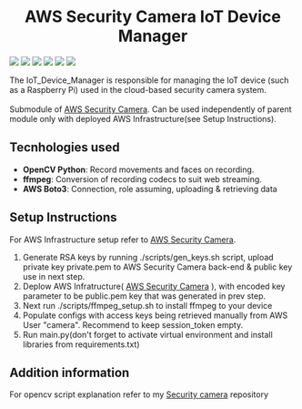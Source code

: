 <h1 align="center">AWS Security Camera IoT Device Manager</h1>
<p>
  <img src="https://img.shields.io/badge/AWS-IAM-DD344C?logo=amazoniam&logoColor=white&style=flat-square"/>
  <img src="https://img.shields.io/badge/AWS-S3-green?logo=amazons3&logoColor=white&style=flat-square"/>
  <img src="https://img.shields.io/badge/AWS-DynamoDB-blue?logo=amazondynamodb&style=flat-square"/>
  <img src="https://img.shields.io/badge/AWS-boto3-orange?logo=amazonwebservices&style=flat-square"/>
  <img src="https://img.shields.io/badge/OpenCV-4.10.0.84-5C3EE8?logo=opencv&style=flat-square"/>
  <img src="https://img.shields.io/badge/ffmpeg-h.264-007808?logo=ffmpeg&style=flat-square"/>
</p>
<p>
  The IoT_Device_Manager is responsible for managing the IoT device (such as a Raspberry Pi) used in the cloud-based security camera system.
  <br>
  <br>
  Submodule of <a href="https://github.com/Avdieienko/AWS-Security-Camera">AWS Security Camera</a>.
  Can be used independently of parent module only with deployed AWS Infrastructure(see Setup Instructions).
</p>

<h2>Tecnhologies used</h2>

- **OpenCV Python**: Record movements and faces on recording.
- **ffmpeg**: Conversion of recording codecs to suit web streaming.
- **AWS Boto3**: Connection, role assuming, uploading & retrieving data

<h2>Setup Instructions</h2>

For AWS Infrastructure setup refer to <a href="https://github.com/Avdieienko/AWS-Security-Camera">AWS Security Camera</a>.<br>

1. Generate RSA keys by running ./scripts/gen_keys.sh script, upload private key private.pem to AWS Security Camera back-end & public key use in next step.
2. Deplow AWS Infratructure( <a href="https://github.com/Avdieienko/AWS-Security-Camera">AWS Security Camera</a> ), with encoded key parameter to be public.pem key that was generated in prev step.
3. Next run ./scripts/ffmpeg_setup.sh to install ffmpeg to your device
4. Populate configs with access keys being retrieved manually from AWS User "camera". Recommend to keep session_token empty.
5. Run main.py(don't forget to activate virtual environment and install libraries from requirements.txt)

<h2>Addition information</h2>
For opencv script explanation refer to my <a href="https://github.com/Avdieienko/Security-camera">Security camera</a> repository
